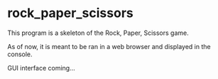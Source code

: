 # rock_paper_scissors

This program is a skeleton of the Rock, Paper, Scissors game.

As of now, it is meant to be ran in a web browser and displayed in the console.

GUI interface coming...